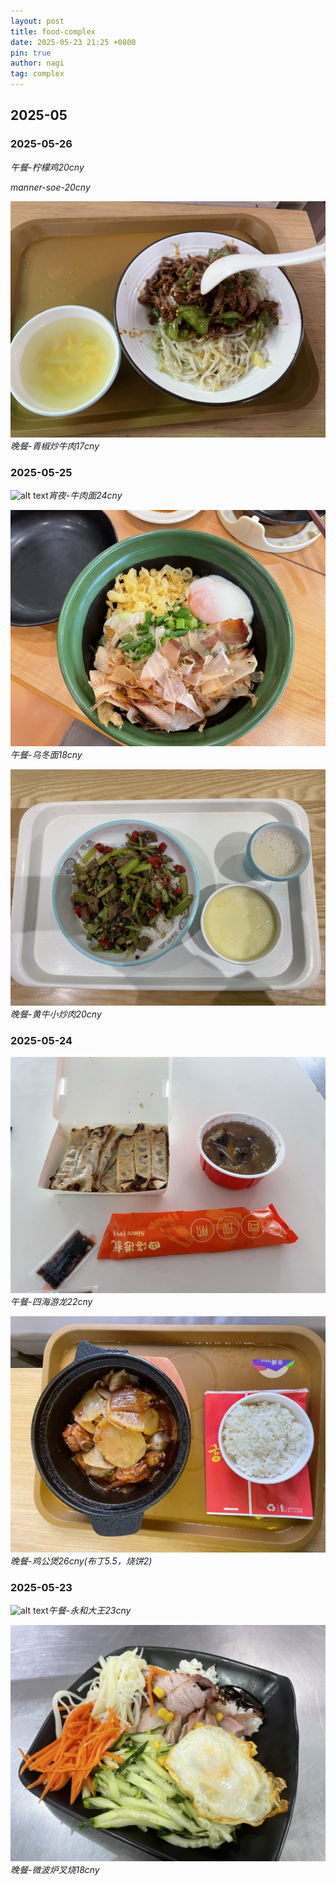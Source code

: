 ```yaml
---
layout: post
title: food-complex
date: 2025-05-23 21:25 +0800
pin: true
author: nagi
tag: complex
---
```


## 2025-05

### 2025-05-26

_午餐-柠檬鸡20cny_

_manner-soe-20cny_

![alt text](../assets/2025-05/245bb702c6eb24d5594174885878131.jpg)_晚餐-青椒炒牛肉17cny_

### 2025-05-25

![alt text](../assets/2025-05/458c5644493df368f154e499aa14d12.jpg)_宵夜-牛肉面24cny_

![alt text](../assets/2025-05/44b699ccbe272916387e92d6c1d6976.jpg)_午餐-乌冬面18cny_

![alt text](../assets/2025-05/3b62199e37cc5e41ac715e67f0b1a49.jpg)_晚餐-黄牛小炒肉20cny_


### 2025-05-24

![alt text](../assets/2025-05/39046af72a430e4bcb8889ff0aef4d6.jpg)_午餐-四海游龙22cny_

![alt text](../assets/2025-05/e73b3406fef477aa9f3473f041217f3.jpg)_晚餐-鸡公煲26cny(布丁5.5，烧饼2)_

### 2025-05-23

![alt text](../assets/2025-05/1b25fe2a9aa17cd399531e05eff7c48.jpg)_午餐-永和大王23cny_

![alt text](../assets/2025-05/da812e26ad6619e9fcd7c8dd9db0bbf.jpg)_晚餐-微波炉叉烧18cny_

